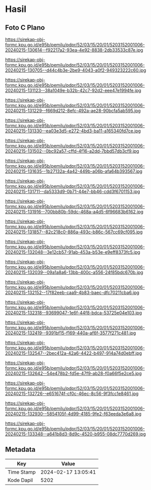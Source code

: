 # Hasil

## Foto C Plano

https://sirekap-obj-formc.kpu.go.id/e95b/pemilu/pdpr/52/03/15/20/01/5203152001006-20240215-130614--f92217a2-93ea-4e92-8838-2db33533c87e.jpg

https://sirekap-obj-formc.kpu.go.id/e95b/pemilu/pdpr/52/03/15/20/01/5203152001006-20240215-130705--d44c4b3e-2be9-4043-a0f2-949323222c60.jpg

https://sirekap-obj-formc.kpu.go.id/e95b/pemilu/pdpr/52/03/15/20/01/5203152001006-20240215-131123--38a1049e-b32b-42c7-92d2-eee47e1994fe.jpg

https://sirekap-obj-formc.kpu.go.id/e95b/pemilu/pdpr/52/03/15/20/01/5203152001006-20240215-131229--f669d212-8efc-492a-ae28-90bcfa5ab595.jpg

https://sirekap-obj-formc.kpu.go.id/e95b/pemilu/pdpr/52/03/15/20/01/5203152001006-20240215-131330--ea03e3d5-e272-4bd3-ba11-a165340fd7ce.jpg

https://sirekap-obj-formc.kpu.go.id/e95b/pemilu/pdpr/52/03/15/20/01/5203152001006-20240215-131502--0bc92a57-cffd-4f16-a2dd-7bbd57db3cf9.jpg

https://sirekap-obj-formc.kpu.go.id/e95b/pemilu/pdpr/52/03/15/20/01/5203152001006-20240215-131635--1b27132a-4a42-449b-a06b-afa64b393567.jpg

https://sirekap-obj-formc.kpu.go.id/e95b/pemilu/pdpr/52/03/15/20/01/5203152001006-20240215-131711--da5333d9-0b71-44e7-bb46-cdd3f6701153.jpg

https://sirekap-obj-formc.kpu.go.id/e95b/pemilu/pdpr/52/03/15/20/01/5203152001006-20240215-131916--700bb80b-59dc-468a-a4d5-6f96683b6162.jpg

https://sirekap-obj-formc.kpu.go.id/e95b/pemilu/pdpr/52/03/15/20/01/5203152001006-20240215-131857--82c218c0-886a-493c-b86c-567cc69cf095.jpg

https://sirekap-obj-formc.kpu.go.id/e95b/pemilu/pdpr/52/03/15/20/01/5203152001006-20240215-132048--3e12cb57-91ab-453a-b53e-e9eff8373fc5.jpg

https://sirekap-obj-formc.kpu.go.id/e95b/pemilu/pdpr/52/03/15/20/01/5203152001006-20240215-132039--09a1a8a6-13bb-400c-a556-24f85bdc670b.jpg

https://sirekap-obj-formc.kpu.go.id/e95b/pemilu/pdpr/52/03/15/20/01/5203152001006-20240215-132152--17f82eeb-caa9-4b83-baec-dfc70211cba6.jpg

https://sirekap-obj-formc.kpu.go.id/e95b/pemilu/pdpr/52/03/15/20/01/5203152001006-20240215-132318--93699047-1e6f-44f8-bdca-53725e04e103.jpg

https://sirekap-obj-formc.kpu.go.id/e95b/pemilu/pdpr/52/03/15/20/01/5203152001006-20240215-132419--9391bf15-f169-440a-af6f-3577f271c481.jpg

https://sirekap-obj-formc.kpu.go.id/e95b/pemilu/pdpr/52/03/15/20/01/5203152001006-20240215-132547--2bec412a-42a6-4422-b497-914a74d0ebff.jpg

https://sirekap-obj-formc.kpu.go.id/e95b/pemilu/pdpr/52/03/15/20/01/5203152001006-20240215-132642--54e478b2-fd5e-47f9-ab28-f0a66f5e2ce5.jpg

https://sirekap-obj-formc.kpu.go.id/e95b/pemilu/pdpr/52/03/15/20/01/5203152001006-20240215-132726--e651674f-cf0c-46ec-8c56-9f3fcc1e8461.jpg

https://sirekap-obj-formc.kpu.go.id/e95b/pemilu/pdpr/52/03/15/20/01/5203152001006-20240215-132930--5854105f-4d99-4185-9fe2-f63eeda3e6a8.jpg

https://sirekap-obj-formc.kpu.go.id/e95b/pemilu/pdpr/52/03/15/20/01/5203152001006-20240215-133348--a641b8d3-8d9c-4520-b955-08dc7770d269.jpg


## Metadata

| Key        | Value               |
| ---------- | ------------------- |
| Time Stamp | 2024-02-17 13:05:41 |
| Kode Dapil | 5202                |



